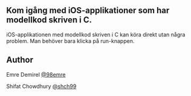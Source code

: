 
## Kom igång med iOS-applikationer som har modellkod skriven i C.
iOS-applikationen med modellkod skriven i C kan köra direkt utan några problem. Man behöver bara klicka på run-knappen.

## Author
Emre Demirel [@98emre](https://github.com/98emre)

Shifat Chowdhury [@shch99](https://github.com/98emre)
